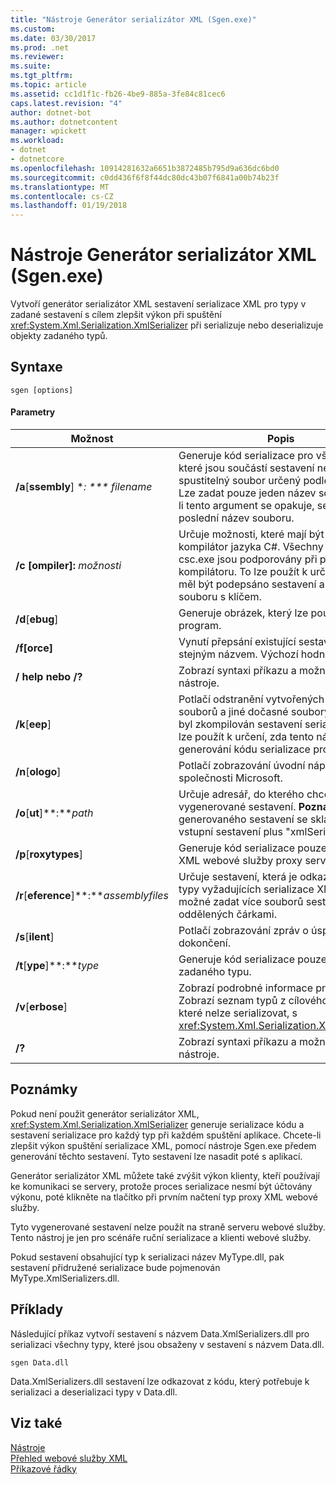 ```yaml
---
title: "Nástroje Generátor serializátor XML (Sgen.exe)"
ms.custom: 
ms.date: 03/30/2017
ms.prod: .net
ms.reviewer: 
ms.suite: 
ms.tgt_pltfrm: 
ms.topic: article
ms.assetid: cc1d1f1c-fb26-4be9-885a-3fe84c81cec6
caps.latest.revision: "4"
author: dotnet-bot
ms.author: dotnetcontent
manager: wpickett
ms.workload:
- dotnet
- dotnetcore
ms.openlocfilehash: 10914281632a6651b3872485b795d9a636dc6bd0
ms.sourcegitcommit: c0dd436f6f8f44dc80dc43b07f6841a00b74b23f
ms.translationtype: MT
ms.contentlocale: cs-CZ
ms.lasthandoff: 01/19/2018
---
```

# <a name="xml-serializer-generator-tool-sgenexe"></a>Nástroje Generátor serializátor XML (Sgen.exe)
Vytvoří generátor serializátor XML sestavení serializace XML pro typy v zadané sestavení s cílem zlepšit výkon při spuštění <xref:System.Xml.Serialization.XmlSerializer> při serializuje nebo deserializuje objekty zadaného typů.  
  
## <a name="syntax"></a>Syntaxe  
  
```  
sgen [options]  
```  
  
#### <a name="parameters"></a>Parametry  
  
|Možnost|Popis|  
|------------|-----------------|  
|**/a**[**ssembly**] **: *** filename*|Generuje kód serializace pro všechny typy, které jsou součástí sestavení nebo spustitelný soubor určený podle *filename*. Lze zadat pouze jeden název souboru. Je-li tento argument se opakuje, se používá poslední název souboru.|  
|**/c [ompiler]:** *možnosti*|Určuje možnosti, které mají být předána do kompilátor jazyka C#. Všechny možnosti csc.exe jsou podporovány při předání kompilátoru. To lze použít k určení, že by měl být podepsáno sestavení a k určení souboru s klíčem.|  
|**/d**[**ebug**]|Generuje obrázek, který lze použít se ladicí program.|  
|**/f[orce]**|Vynutí přepsání existující sestavení se stejným názvem. Výchozí hodnota je **false**.|  
|**/ help nebo /?**|Zobrazí syntaxi příkazu a možnosti nástroje.|  
|**/k**[**eep**]|Potlačí odstranění vytvořených zdrojových souborů a jiné dočasné soubory, poté, co byl zkompilován sestavení serializace. To lze použít k určení, zda tento nástroj je generování kódu serializace pro určitý typ.|  
|**/n**[**ologo**]|Potlačí zobrazování úvodní nápis společnosti Microsoft.|  
|**/o**[**ut**]**:***path*|Určuje adresář, do kterého chcete uložit vygenerované sestavení. **Poznámka:** název generovaného sestavení se skládá z název vstupní sestavení plus "xmlSerializers.dll".|  
|**/p**[**roxytypes**]|Generuje kód serializace pouze pro typy XML webové služby proxy serveru.|  
|**/r**[**eference**]**:***assemblyfiles*|Určuje sestavení, která je odkazováno dle typy vyžadujících serializace XML. Je možné zadat více souborů sestavení, oddělených čárkami.|  
|**/s**[**ilent**]|Potlačí zobrazování zpráv o úspěšném dokončení.|  
|**/t**[**ype**]**:***type*|Generuje kód serializace pouze u zadaného typu.|  
|**/v**[**erbose**]|Zobrazí podrobné informace pro ladění. Zobrazí seznam typů z cílového sestavení, které nelze serializovat, s <xref:System.Xml.Serialization.XmlSerializer>.|  
|**/?**|Zobrazí syntaxi příkazu a možnosti nástroje.|  
  
## <a name="remarks"></a>Poznámky  
 Pokud není použit generátor serializátor XML, <xref:System.Xml.Serialization.XmlSerializer> generuje serializace kódu a sestavení serializace pro každý typ při každém spuštění aplikace. Chcete-li zlepšit výkon spuštění serializace XML, pomocí nástroje Sgen.exe předem generování těchto sestavení. Tyto sestavení lze nasadit poté s aplikací.  
  
 Generátor serializátor XML můžete také zvýšit výkon klienty, kteří používají ke komunikaci se servery, protože proces serializace nesmí být účtovány výkonu, poté klikněte na tlačítko při prvním načtení typ proxy XML webové služby.  
  
 Tyto vygenerované sestavení nelze použít na straně serveru webové služby. Tento nástroj je jen pro scénáře ruční serializace a klienti webové služby.  
  
 Pokud sestavení obsahující typ k serializaci název MyType.dll, pak sestavení přidružené serializace bude pojmenován MyType.XmlSerializers.dll.  
  
## <a name="examples"></a>Příklady  
 Následující příkaz vytvoří sestavení s názvem Data.XmlSerializers.dll pro serializaci všechny typy, které jsou obsaženy v sestavení s názvem Data.dll.  
  
```  
sgen Data.dll   
```  
  
 Data.XmlSerializers.dll sestavení lze odkazovat z kódu, který potřebuje k serializaci a deserializaci typy v Data.dll.  
  
## <a name="see-also"></a>Viz také  
 [Nástroje](../../../docs/framework/tools/index.md)  
 [Přehled webové služby XML](http://msdn.microsoft.com/library/9db0c7b8-bca6-462b-9be5-f5f9a7f05a4d)  
 [Příkazové řádky](../../../docs/framework/tools/developer-command-prompt-for-vs.md)
